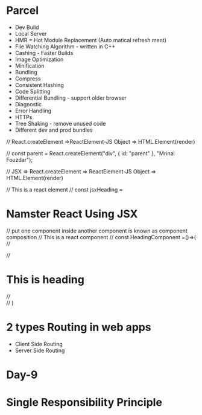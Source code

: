 # Parcel

- Dev Build
- Local Server
- HMR = Hot Module Replacement (Auto matical refresh ment)
- File Watching Algorithm - written in C++
- Cashing - Faster Builds
- Image Optimization
- Minification
- Bundling
- Compress
- Consistent Hashing
- Code Splitting
- Differential Bundling - support older browser
- Diagnostic
- Error Handling
- HTTPs
- Tree Shaking - remove unused code
- Different dev and prod bundles



// React.createElement =>ReactElement-JS Object => HTML.Element(render)

// const parent = React.createElement("div", { id: "parent" }, "Mrinal Fouzdar");

// JSX => React.createElement => ReactElement-JS Object => HTML.Element(render)

// This is a react element
// const jsxHeading = <h1>Namster React Using JSX</h1>

// put one component inside another component is known as component composition
// This is a react component
// const HeadingComponent  =()=>(
//     <div>
//         <h1>This is heading</h1>
//     </div>
// )


# 2 types Routing in web apps
- Client Side Routing
- Server Side Routing


# Day-9
# Single Responsibility Principle